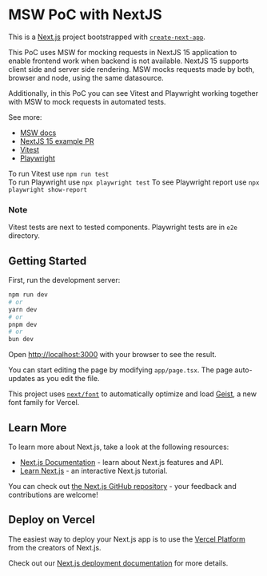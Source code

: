 # MSW PoC with NextJS
This is a [Next.js](https://nextjs.org) project bootstrapped with [`create-next-app`](https://nextjs.org/docs/app/api-reference/cli/create-next-app).

This PoC uses MSW for mocking requests in NextJS 15 application to enable frontend work when backend is not available.
NextJS 15 supports client side and server side rendering.
MSW mocks requests made by both, browser and node, using the same datasource.

Additionally, in this PoC you can see Vitest and Playwright working together with MSW to mock requests in automated tests.

See more:
* [MSW docs](https://mswjs.io/docs/)
* [NextJS 15 example PR](https://github.com/mswjs/examples/pull/101)
* [Vitest](https://vitest.dev/api/)
* [Playwright](https://playwright.dev/docs/intro)

To run Vitest use `npm run test`  
To run Playwright use `npx playwright test`
To see Playwright report use `npx playwright show-report`

### Note
Vitest tests are next to tested components. Playwright tests are in `e2e` directory.

## Getting Started

First, run the development server:

```bash
npm run dev
# or
yarn dev
# or
pnpm dev
# or
bun dev
```

Open [http://localhost:3000](http://localhost:3000) with your browser to see the result.

You can start editing the page by modifying `app/page.tsx`. The page auto-updates as you edit the file.

This project uses [`next/font`](https://nextjs.org/docs/app/building-your-application/optimizing/fonts) to automatically optimize and load [Geist](https://vercel.com/font), a new font family for Vercel.

## Learn More

To learn more about Next.js, take a look at the following resources:

- [Next.js Documentation](https://nextjs.org/docs) - learn about Next.js features and API.
- [Learn Next.js](https://nextjs.org/learn) - an interactive Next.js tutorial.

You can check out [the Next.js GitHub repository](https://github.com/vercel/next.js) - your feedback and contributions are welcome!

## Deploy on Vercel

The easiest way to deploy your Next.js app is to use the [Vercel Platform](https://vercel.com/new?utm_medium=default-template&filter=next.js&utm_source=create-next-app&utm_campaign=create-next-app-readme) from the creators of Next.js.

Check out our [Next.js deployment documentation](https://nextjs.org/docs/app/building-your-application/deploying) for more details.
